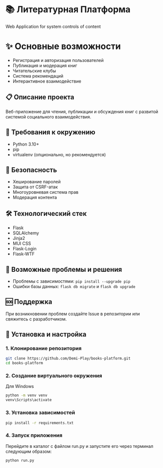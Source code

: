 # 📚 Литературная Платформа
 Web Application for system controls of content

# ✨ Основные возможности
- Регистрация и авторизация пользователей
- Публикация и модерация книг
- Читательские клубы
- Система рекомендаций
- Интерактивное взаимодействие

## 📋 Описание проекта
Веб-приложение для чтения, публикации и обсуждения книг с развитой системой социального взаимодействия.

## 🚀 Требования к окружению
- Python 3.10+
- pip
- virtualenv (опционально, но рекомендуется)

## 🔐 Безопасность
- Хеширование паролей
- Защита от CSRF-атак
- Многоуровневая система прав
- Модерация контента

## 🛠 Технологический стек
- Flask
- SQLAlchemy
- Jinja2
- MUI CSS
- Flask-Login
- Flask-WTF

## 🐛 Возможные проблемы и решения
- Проблемы с зависимостями: `pip install --upgrade pip`
- Ошибки базы данных: `flask db migrate` и `flask db upgrade`

## 🆘 Поддержка
При возникновении проблем создайте Issue в репозитории или свяжитесь с разработчиком.

## 🔧 Установка и настройка

### 1. Клонирование репозитория
```bash
git clone https://github.com/Demi-Play/books-platform.git
cd books-platform
```

### 2. Создание виртуального окружения
Для Windows
```bash
python -m venv venv
venv\Scripts\activate
```

### 3. Установка зависимостей
```bash
pip install -r requirements.txt
```

### 4. Запуск приложения
Перейдите в каталог с файлом run.py и запустите его через терминал следующим образом: 
```bash
python run.py
```

